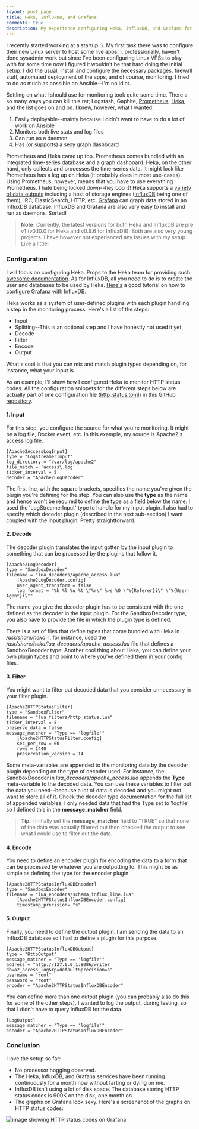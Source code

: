 ```yaml
---
layout: post_page
title: Heka, InfluxDB, and Grafana
comments: true
description: My experience configuring Heka, InfluxDB, and Grafana for monitoring logs and live server stats
---
```


I recently started working at a startup :). My first task there was to configure their new Linux server to host some live apps. I, professionally, haven't done sysadmin work but since I've been configuring Linux VPSs to play with for some time now I figured it wouldn't be that hard doing the initial setup. I did the usual; install and configure the necessary packages, firewall stuff, automated deployment of the apps, and of course, monitoring. I tried to do as much as possible on Ansible--I'm no idiot.

Settling on what I should use for monitoring took quite some time. There a so many ways you can kill this rat; Logstash, Gaphite, [Prometheus](http://prometheus.io), [Heka](https://hekad.readthedocs.org/en/latest), and the list goes on and on. I knew, however, what I wanted:

 1. Easily deployable--mainly because I didn't want to have to do a lot of work on Ansible
 2. Monitors both live stats and log files
 3. Can run as a daemon
 4. Has (or supports) a sexy graph dashboard

Prometheus and Heka came up top. Prometheus comes bundled with an integrated time-series database and a graph dashboard. Heka, on the other hand, only collects and processes the time-series data. It might look like Prometheus has a leg up on Heka (it probably does in most use-cases). Using Prometheus, however, means that you have to use everything Prometheus. I hate being locked down--hey boo ;)! Heka supports a [variety of data outputs](https://hekad.readthedocs.org/en/v0.10.0b0/config/outputs/index.html) including a host of storage engines ([InfluxDB](https://influxdata.com) being one of them), IRC, ElasticSearch, HTTP, etc. [Grafana](http://grafana.org) can graph data stored in an InfluxDB database. InfluxDB and Grafana are also very easy to install and run as daemons. Sorted!

> **Note:**
> Currently, the latest versions for both Heka and InfluxDB are pre v1 (v0.10.0 for Heka and v0.9.6 for InfluxDB). Both are also very young projects. I have however not experienced any issues with my setup. Live a little!

### Configuration

I will focus on configuring Heka. Props to the Heka team for providing such [awesome documentation](https://hekad.readthedocs.org/en/latest/). As for InfluxDB, all you need to do is to create the user and databases to be used by Heka. [Here's](http://docs.grafana.org/datasources/influxdb) a good tutorial on how to configure Grafana with InfluxDB.

Heka works as a system of user-defined plugins with each plugin handling a step in the monitoring process. Here's a list of the steps:

 - Input
 - Splitting--This is an optional step and I have honestly not used it yet.
 - Decode
 - Filter
 - Encode
 - Output

What's cool is that you can mix and match plugin types depending on, for instance, what your input is.

As an example, I'll show how I configured Heka to monitor HTTP status codes. All the configuration snippets for the different steps below are actually part of one configuration file ([http_status.toml](https://raw.githubusercontent.com/jasonrogena/heka-config-sample/master/conf.d/http_status.toml)) in this GitHub [repository](https://github.com/jasonrogena/heka-config-sample).

#### 1. Input

For this step, you configure the source for what you're monitoring. It might be a log file, Docker event, etc. In this example, my source is Apache2's access log file.

    [Apache2AccessLogInput]
    type = "LogstreamerInput"
    log_directory = "/var/log/apache2"
    file_match = 'access\.log'
    ticker_interval = 5
    decoder = "Apache2LogDecoder"

The first line, with the square brackets, specifies the name you've given the plugin you're defining for the step. You can also use the **type** as the name and hence won't be required to define the type as a field below the name. I used the 'LogStreamerInput' type to handle for my input plugin. I also had to specify which decoder plugin (described in the next sub-section) I want coupled with the input plugin. Pretty straightforward.

#### 2. Decode

The decoder plugin translates the input gotten by the input plugin to something that can be processed by the plugins that follow it.

    [Apache2LogDecoder]
    type = "SandboxDecoder"
    filename = "lua_decoders/apache_access.lua"
        [Apache2LogDecoder.config]
        user_agent_transform = false
        log_format = "%h %l %u %t \"%r\" %>s %O \"%{Referer}i\" \"%{User-Agent}i\""

The name you give the decoder plugin has to be consistent with the one defined as the decoder in the input plugin. For the SandboxDecoder type, you also have to provide the file in which the plugin type is defined.

There is a set of files that define types that come bundled with Heka in */usr/share/heka*. I, for instance, used the */usr/share/heka/lua_decoders/apache_access.lua* file that defines a SandboxDecoder type. Another cool thing about Heka, you can define your own plugin types and point to where you've defined them in your config files.

#### 3. Filter

You might want to filter out decoded data that you consider unnecessary in your filter plugin.

    [Apache2HTTPStatusFilter]
    type = "SandboxFilter"
    filename = "lua_filters/http_status.lua"
    ticker_interval = 5
    preserve_data = false
    message_matcher = "Type == 'logfile'"
        [Apache2HTTPStatusFilter.config]
        sec_per_row = 60
        rows = 1440
        preservation_version = 14

Some meta-variables are appended to the monitoring data by the decoder plugin depending on the type of decoder used. For instance, the SandboxDecoder in *lua_decoders/apache_access.lua* appends the **Type** meta-variable to the decoded data. You can use these variables to filter out the data you need--because a lot of data is decoded and you might not want to store all of it. Check the decoder type documentation for the full list of appended variables. I only needed data that had the Type set to 'logfile' so I defined this in the **message_matcher** field.

> **Tip:**
> I initially set the **message_matcher** field to "TRUE" so that none of the data was actually filtered out then checked the output to see what I could use to filter out the data.

#### 4. Encode

You need to define an encoder plugin for encoding the data to a form that can be processed by whatever you are outputting to. This might be as simple as defining the type for the encoder plugin.

    [Apache2HTTPStatusInfluxDBEncoder]
    type = "SandboxEncoder"
    filename = "lua_encoders/schema_influx_line.lua"
        [Apache2HTTPStatusInfluxDBEncoder.config]
        timestamp_precision= "s"

#### 5. Output

Finally, you need to define the output plugin. I am sending the data to an InfluxDB database so I had to define a plugin for this purpose.

    [Apache2HTTPStatusInfluxDBOutput]
    type = "HttpOutput"
    message_matcher = "Type == 'logfile'"
    address = "http://127.0.0.1:8086/write?db=a2_access_log&rp=default&precision=s"
    username = "root"
    password = "root"
    encoder = "Apache2HTTPStatusInfluxDBEncoder"

You can define more than one output plugin (you can probably also do this for some of the other steps). I wanted to log the output, during testing, so that I didn't have to query InfluxDB for the data.

    [LogOutput]
    message_matcher = "Type == 'logfile'"
    encoder = "Apache2HTTPStatusInfluxDBEncoder"

### Conclusion

I love the setup so far:

 - No processor hogging observed.
 - The Heka, InfluxDB, and Grafana services have been running continuously for a month now without farting or dying on me.
 - InfluxDB isn't using a lot of disk space. The database storing HTTP status codes is 900K on the disk, one month on.
 - The graphs on Grafana look sexy. Here's a screenshot of the graphs on HTTP status codes:

![image showing HTTP status codes on Grafana]({{site.url}}/assets/images/2016-01-02-heka-influxdb-and-grafana_1.png)

